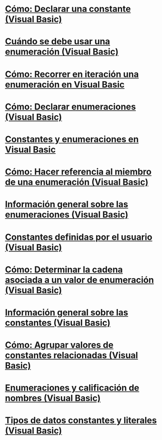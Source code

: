# [Cómo: Declarar una constante (Visual Basic)](how-to-declare-a-constant.md)
# [Cuándo se debe usar una enumeración (Visual Basic)](when-to-use-an-enumeration.md)
# [Cómo: Recorrer en iteración una enumeración en Visual Basic](how-to-iterate-through-an-enumeration.md)
# [Cómo: Declarar enumeraciones (Visual Basic)](how-to-declare-enumerations.md)
# [Constantes y enumeraciones en Visual Basic](index.md)
# [Cómo: Hacer referencia al miembro de una enumeración (Visual Basic)](how-to-refer-to-an-enumeration-member.md)
# [Información general sobre las enumeraciones (Visual Basic)](enumerations-overview.md)
# [Constantes definidas por el usuario (Visual Basic)](user-defined-constants.md)
# [Cómo: Determinar la cadena asociada a un valor de enumeración (Visual Basic)](how-to-determine-the-string-associated-with-an-enumeration-value.md)
# [Información general sobre las constantes (Visual Basic)](constants-overview.md)
# [Cómo: Agrupar valores de constantes relacionadas (Visual Basic)](how-to-group-related-constant-values-together.md)
# [Enumeraciones y calificación de nombres (Visual Basic)](enumerations-and-name-qualification.md)
# [Tipos de datos constantes y literales (Visual Basic)](constant-and-literal-data-types.md)

